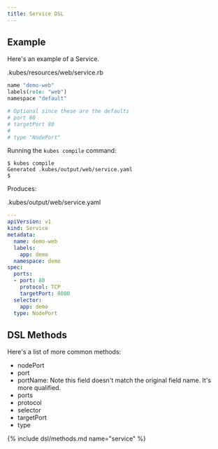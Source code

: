 ```yaml
---
title: Service DSL
---
```


## Example

Here's an example of a Service.

.kubes/resources/web/service.rb

```ruby
name "demo-web"
labels(role: "web")
namespace "default"

# Optional since these are the defaults
# port 80
# targetPort 80
#
# type "NodePort"
```

Running the `kubes compile` command:

    $ kubes compile
    Generated .kubes/output/web/service.yaml
    $

Produces:

.kubes/output/web/service.yaml

```yaml
---
apiVersion: v1
kind: Service
metadata:
  name: demo-web
  labels:
    app: demo
  namespace: demo
spec:
  ports:
  - port: 80
    protocol: TCP
    targetPort: 8080
  selector:
    app: demo
  type: NodePort
```

## DSL Methods

Here's a list of more common methods:

* nodePort
* port
* portName: Note this field doesn't match the original field name. It's more qualified.
* ports
* protocol
* selector
* targetPort
* type

{% include dsl/methods.md name="service" %}
